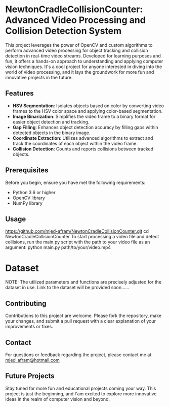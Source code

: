 # NewtonCradleCollisionCounter: Advanced Video Processing and Collision Detection System

This project leverages the power of OpenCV and custom algorithms to perform advanced video processing for object tracking and collision detection in real-time video streams. 
Developed for learning purposes and fun, it offers a hands-on approach to understanding and applying computer vision techniques. 
It's a cool project for anyone interested in diving into the world of video processing, and it lays the groundwork for more fun and innovative projects in the future.

## Features

- **HSV Segmentation**: Isolates objects based on color by converting video frames to the HSV color space and applying color-based segmentation.
- **Image Binarization**: Simplifies the video frame to a binary format for easier object detection and tracking.
- **Gap Filling**: Enhances object detection accuracy by filling gaps within detected objects in the binary image.
- **Coordinate Extraction**: Utilizes advanced algorithms to extract and track the coordinates of each object within the video frame.
- **Collision Detection**: Counts and reports collisions between tracked objects.

## Prerequisites

Before you begin, ensure you have met the following requirements:
- Python 3.6 or higher
- OpenCV library
- NumPy library


## Usage
https://github.com/mjed-afram/NewtonCradleCollisionCounter.git
cd NewtonCradleCollisionCounter
To start processing a video file and detect collisions, 
run the main.py script with the path to your video file as an argument:
python main.py path/to/your/video.mp4

# Dataset
NOTE: The utilized parameters and functions are precisely adjusted for the dataset in use.
Link to the dataset will be provided soon......


## Contributing
Contributions to this project are welcome. Please fork the repository, 
make your changes, and submit a pull request with a clear explanation of your improvements or fixes.


## Contact
For questions or feedback regarding the project, please contact me at mjed_afram@hotmail.com


## Future Projects
Stay tuned for more fun and educational projects coming your way. 
This project is just the beginning, and I'am excited to explore more innovative ideas in the realm of computer vision and beyond.
